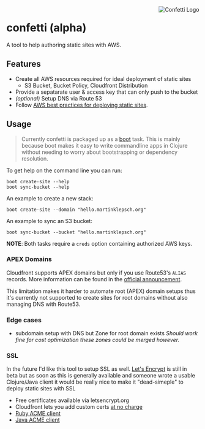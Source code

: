 <img src="https://cloud.githubusercontent.com/assets/97496/11431604/00be4548-949c-11e5-8105-8f4405931f99.png" alt="Confetti Logo" align="right" />

# confetti (alpha)

A tool to help authoring static sites with AWS.

## Features

- Create all AWS resources required for ideal deployment of static sites
  - S3 Bucket, Bucket Policy, Cloudfront Distribution
- Provide a sepatarate user & access key that can only push to the bucket
- *(optional)* Setup DNS via Route 53
- Follow [AWS best practices for deploying static sites](http://docs.aws.amazon.com/gettingstarted/latest/swh/website-hosting-intro.html).

## Usage

> Currently confetti is packaged up as a [boot][boot] task. This
> is mainly because boot makes it easy to write commandline apps in
> Clojure without needing to worry about bootstrapping or dependency
> resolution.

To get help on the command line you can run:

```
boot create-site --help
boot sync-bucket --help
```

An example to create a new stack:
```
boot create-site --domain "hello.martinklepsch.org"
```
An example to sync an S3 bucket:
```
boot sync-bucket --bucket "hello.martinklepsch.org"
```
**NOTE**: Both tasks require a `creds` option containing authorized AWS keys.

### APEX Domains

Cloudfront supports APEX domains but only if you use Route53's `ALIAS`
records. More information can be found in the
[official announcement](https://aws.amazon.com/de/about-aws/whats-new/2013/06/11/announcing-custom-ssl-certificates-and-zone-apex-support-for-cloudfront/).

This limitation makes it harder to automate root (APEX) domain
setups thus it's currently not supported to create sites for
root domains without also managing DNS with Route53.

### Edge cases

- subdomain setup with DNS but Zone for root domain exists
  *Should work fine for cost optimization these zones could be merged however.*

### SSL

In the future I'd like this tool to setup SSL as well.
[Let's Encrypt][lets-encrypt] is still in beta but as soon as this is
generally available and someone wrote a usable Clojure/Java client it
would be really nice to make it "dead-simeple" to deploy static sites
with SSL

- Free certificates available via letsencrypt.org
- Cloudfront lets you add custom certs [at no charge](http://aws.amazon.com/de/about-aws/whats-new/2014/03/05/amazon-cloudront-announces-sni-custom-ssl/)
- [Ruby ACME client](https://lolware.net/2015/10/27/letsencrypt_go_live.html)
- [Java ACME client](https://community.letsencrypt.org/t/third-party-library-java-client/633)

[boot]: https://github.com/boot-clj/boot
[lets-encrypt]: https://letsencrypt.org/
